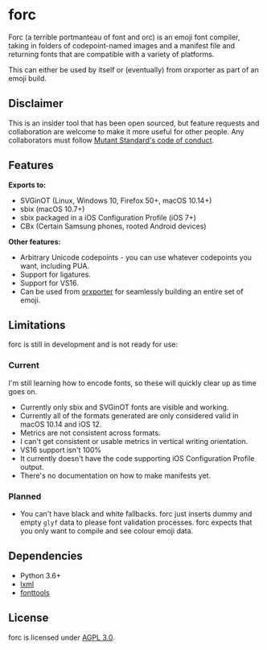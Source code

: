 # forc

Forc (a terrible portmanteau of font and orc) is an emoji font compiler, taking in folders of codepoint-named images and a manifest file and returning fonts that are compatible with a variety of platforms.

This can either be used by itself or (eventually) from orxporter as part of an emoji build.

## Disclaimer

This is an insider tool that has been open sourced, but feature requests and collaboration are welcome to make it more useful for other people. Any collaborators must follow [Mutant Standard's code of conduct](code_of_conduct.md).

## Features

**Exports to:**

- SVGinOT (Linux, Windows 10, Firefox 50+, macOS 10.14+)
- sbix (macOS 10.7+)
- sbix packaged in a iOS Configuration Profile (iOS 7+)
- CBx (Certain Samsung phones, rooted Android devices)


**Other features:**

- Arbitrary Unicode codepoints - you can use whatever codepoints you want, including PUA.
- Support for ligatures.
- Support for VS16.
- Can be used from [orxporter](https://github.com/mutantstandard/orxporter) for seamlessly building an entire set of emoji.


## Limitations

forc is still in development and is not ready for use:

### Current

I'm still learning how to encode fonts, so these will quickly clear up as time goes on.

- Currently only sbix and SVGinOT fonts are visible and working.
- Currently all of the formats generated are only considered valid in macOS 10.14 and iOS 12.
- Metrics are not consistent across formats.
- I can't get consistent or usable metrics in vertical writing orientation.
- VS16 support isn't 100%
- It currently doesn't have the code supporting iOS Configuration Profile output.
- There's no documentation on how to make manifests yet.


### Planned

- You can't have black and white fallbacks. forc just inserts dummy and empty `glyf` data to please font validation processes. forc expects that you only want to compile and see colour emoji data.


## Dependencies

- Python 3.6+
- [lxml](https://lxml.de/)
- [fonttools](https://github.com/fonttools/fonttools)


## License

forc is licensed under [AGPL 3.0](license.txt).
